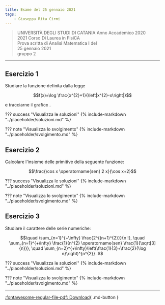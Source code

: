 ```yaml
---
title: Esame del 25 gennaio 2021
tags:
    - Giuseppa Rita Cirmi
---
```



>UNIVERSITÀ DEGLI STUDI DI CATANIA Anno Accademico 2020<br>
2021 Corso Di Laurea in FisiCA<br>
Prova scritta di Analisi Matematica I del<br>
25 gennaio 2021<br>
gruppo 2

---

## Esercizio 1
Studiare la funzione definita dalla legge

$$f(x)=\log \frac{x^{2}+1}{\left|x^{2}-x\right|}$$

e tracciarne il grafico .

??? success "Visualizza le soluzioni"
    {% include-markdown "../placeholder/soluzioni.md" %}

??? note "Visualizza lo svolgimento"
    {% include-markdown "../placeholder/svolgimento.md" %}

## Esercizio 2
Calcolare l'insieme delle primitive della seguente funzione:

$$\frac{\cos x \operatorname{sen} 2 x}{\cos x+2}$$

??? success "Visualizza le soluzioni"
    {% include-markdown "../placeholder/soluzioni.md" %}

??? note "Visualizza lo svolgimento"
    {% include-markdown "../placeholder/svolgimento.md" %}

## Esercizio 3
Studiare il carattere delle serie numeriche:

$$\quad \sum_{n=1}^{+\infty} \frac{2^{(n+1)^{2}}}{n !}, \quad \sum_{n=1}^{+\infty} \frac{1}{n^{2} \operatorname{sen} \frac{1}{\sqrt[3]{n}}}, \quad \sum_{n=2}^{+\infty}\left(\frac{1}{3}+\frac{2}{\log n}\right)^{n^{2}} .$$

??? success "Visualizza le soluzioni"
    {% include-markdown "../placeholder/soluzioni.md" %}

??? note "Visualizza lo svolgimento"
    {% include-markdown "../placeholder/svolgimento.md" %}

---

[:fontawesome-regular-file-pdf: Download](pdf/2021-01-25-g2.pdf){ .md-button }
